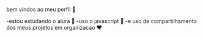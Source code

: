 bem vindos ao meu perfil 💝

-estou estudando o alura 📖
-uso o javascript 📱
-e uso de compartilhamento dos meus projetos em organizacao ❤️

<!---
1137698305/1137698305 is a ✨ special ✨ repository because its `README.md` (this file) appears on your GitHub profile.
You can click the Preview link to take a look at your changes.
--->
